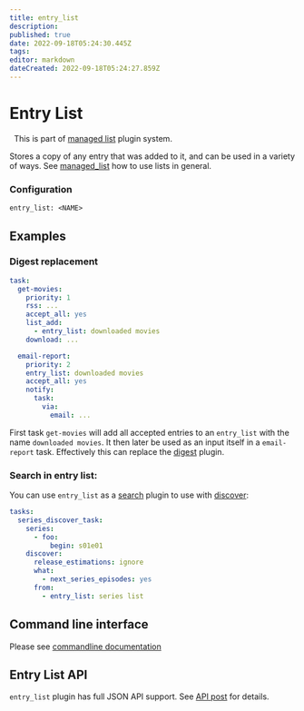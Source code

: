 ```yaml
---
title: entry_list
description: 
published: true
date: 2022-09-18T05:24:30.445Z
tags: 
editor: markdown
dateCreated: 2022-09-18T05:24:27.859Z
---
```


# Entry List
<div class="alert alert-success" role="info">
  
  <span class="glyphicon glyphicon glyphicon-cog"></span>
  &nbsp; This is part of [managed list](/Plugins/List) plugin system.
</div>

Stores a copy of any entry that was added to it, and can be used in a variety of ways. 
See [managed_list](/Plugins/List/) how to use lists in general. 

### Configuration

```
entry_list: <NAME>
```

## Examples


### Digest replacement

```yaml
task:
  get-movies:
    priority: 1
    rss: ...
    accept_all: yes
    list_add:
      - entry_list: downloaded movies
    download: ...

  email-report:
    priority: 2
    entry_list: downloaded movies
    accept_all: yes
    notify:
      task:
        via:
          email: ...
```

First task `get-movies` will add all accepted entries to an `entry_list` with the name `downloaded movies`. It then later be used as an input itself in a `email-report` task. Effectively this can replace the [digest](/Plugins/digest) plugin.


### Search in entry list:

You can use `entry_list` as a [search](/Searches) plugin to use with [discover](/Plugins/discover):
```yaml
tasks:
  series_discover_task:
    series:
      - foo:
          begin: s01e01
    discover:
      release_estimations: ignore
      what:
        - next_series_episodes: yes
      from:
        - entry_list: series list
```

## Command line interface

Please see [commandline documentation](/CLI/entry-list)

## Entry List API
`entry_list` plugin has full JSON API support. See [API post](http://discuss.flexget.com/t/flexget-rest-api/) for details.